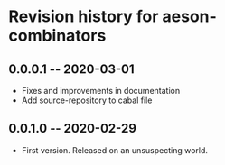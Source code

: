 # Revision history for aeson-combinators

## 0.0.0.1 -- 2020-03-01

* Fixes and improvements in documentation
* Add source-repository to cabal file

## 0.0.1.0 -- 2020-02-29

* First version. Released on an unsuspecting world.
